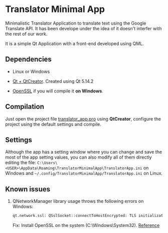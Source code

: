 # Translator Minimal App

Minimalistic Translator Application to translate text using the Google Translate API. It has been develope under the idea of it doesn't interfer with the rest of our work.

It is a simple Qt Application with a front-end developed using QML.

## Dependencies

* Linux or Windows

* [Qt + QtCreator](https://www.qt.io/download). Created using Qt 5.14.2

* [OpenSSL](https://slproweb.com/products/Win32OpenSSL.html) if you will compile it **on Windows**.

## Compilation

Just open the project file [translator_app.pro](translator_app.pro) using **QtCreator**, configure the project using the default settings and compile.

## Settings

Although the app has a setting window where you can change and save the most of the app setting values, you can also modify all of them directly editing the file: `C:\Users\<USER>\AppData\Roaming\TranslatorMinimalApp\TranslatorApp.ini` on Windows and `~/.config/TranslatorMinimalApp/TranslatorApp.ini` on Linux.

## Known issues

1. QNetworkManager library usage throws the following errors on Windows:

    ```bash
    qt.network.ssl: QSslSocket::connectToHostEncrypted: TLS initialization failed
    ```
    Fix: Install OpenSSL on the system (C:\Windows\System32). [Reference](https://stackoverflow.com/questions/53805704/tls-initialization-failed-on-get-request)
